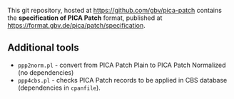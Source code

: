 This git repository, hosted at <https://github.com/gbv/pica-patch> contains the **specification of PICA Patch** format, published at <https://format.gbv.de/pica/patch/specification>.

## Additional tools

- `ppp2norm.pl` - convert from PICA Patch Plain to PICA Patch Normalized (no dependencies)
- `ppp4cbs.pl` - checks PICA Patch records to be applied in CBS database (dependencies in `cpanfile`).
